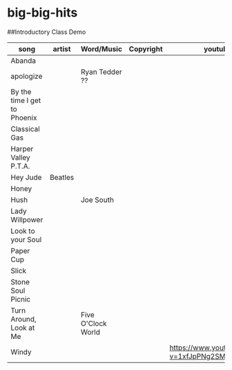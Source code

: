 # big-big-hits

##Introductory Class Demo

song | artist | Word/Music | Copyright | youtube link
 --- | ---    | ---        | ---       | ---
Abanda ||||
apologize||Ryan Tedder ??||
By the time I get to Phoenix||||
Classical Gas||||
Harper Valley P.T.A.|||| 
Hey Jude |Beatles|||
Honey ||||
Hush ||Joe South|| 
Lady Willpower ||||
Look to your Soul ||||
Paper Cup ||||
Slick ||||
Stone Soul Picnic |||| 
Turn Around, Look at Me ||Five O'Clock World||
Windy  |||| <https://www.youtube.com/watch?v=1xfJpPNg2SM>
